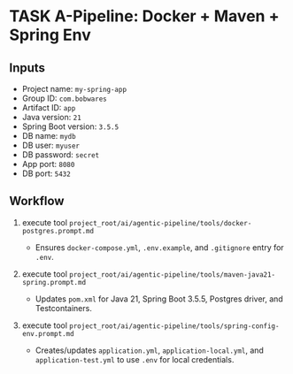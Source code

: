 # TASK A-Pipeline: Docker + Maven + Spring Env

## Inputs

* Project name: `my-spring-app`
* Group ID: `com.bobwares`
* Artifact ID: `app`
* Java version: `21`
* Spring Boot version: `3.5.5`
* DB name: `mydb`
* DB user: `myuser`
* DB password: `secret`
* App port: `8080`
* DB port: `5432`

## Workflow

1. execute tool `project_root/ai/agentic-pipeline/tools/docker-postgres.prompt.md`

    * Ensures `docker-compose.yml`, `.env.example`, and `.gitignore` entry for `.env`.

2. execute tool `project_root/ai/agentic-pipeline/tools/maven-java21-spring.prompt.md`

    * Updates `pom.xml` for Java 21, Spring Boot 3.5.5, Postgres driver, and Testcontainers.

3. execute tool `project_root/ai/agentic-pipeline/tools/spring-config-env.prompt.md`

    * Creates/updates `application.yml`, `application-local.yml`, and `application-test.yml` to use `.env` for local credentials.
